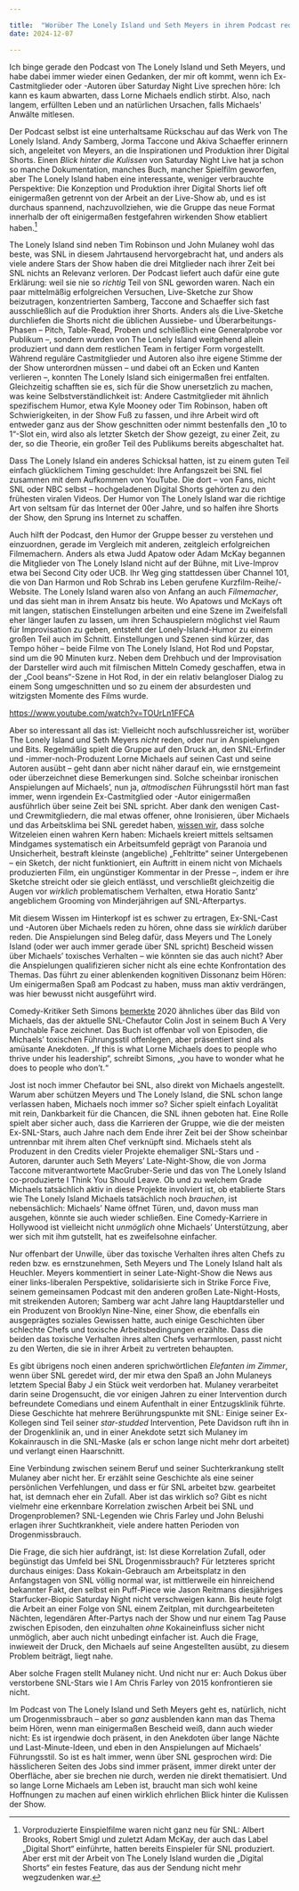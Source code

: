 ```yaml
---

title:  "Worüber The Lonely Island und Seth Meyers in ihrem Podcast reden – und worüber nicht"
date: 2024-12-07

---
```


Ich binge gerade den Podcast von The Lonely Island und Seth Meyers, und habe dabei immer wieder einen Gedanken, der mir oft kommt, wenn ich Ex-Castmitglieder oder -Autoren über Saturday Night Live sprechen höre: Ich kann es kaum abwarten, dass Lorne Michaels endlich stirbt. Also, nach langem, erfüllten Leben und an natürlichen Ursachen, falls Michaels' Anwälte mitlesen.

Der Podcast selbst ist eine unterhaltsame Rückschau auf das Werk von The Lonely Island. Andy Samberg, Jorma Taccone und Akiva Schaeffer erinnern sich, angeleitet von Meyers, an die Inspirationen und Produktion ihrer Digital Shorts. Einen *Blick hinter die Kulissen* von Saturday Night Live hat ja schon so manche Dokumentation, manches Buch, mancher Spielfilm geworfen, aber The Lonely Island haben eine interessante, weniger verbrauchte Perspektive: Die Konzeption und Produktion ihrer Digital Shorts lief oft einigermaßen getrennt von der Arbeit an der Live-Show ab, und es ist durchaus spannend, nachzuvollziehen, wie die Gruppe das neue Format innerhalb der oft einigermaßen festgefahren wirkenden Show etabliert haben.[^1]

[^1]: Vorproduzierte Einspielfilme waren nicht ganz neu für SNL: Albert Brooks, Robert Smigl und zuletzt Adam McKay, der auch das Label „Digital Short“ einführte, hatten bereits Einspieler für SNL produziert. Aber erst mit der Arbeit von The Lonely Island wurden die „Digital Shorts“ ein festes Feature, das aus der Sendung nicht mehr wegzudenken war.

The Lonely Island sind neben Tim Robinson und John Mulaney wohl das beste, was SNL in diesem Jahrtausend hervorgebracht hat, und anders als viele andere Stars der Show haben die drei Mitglieder nach ihrer Zeit bei SNL nichts an Relevanz verloren. Der Podcast liefert auch dafür eine gute Erklärung: weil sie nie so *richtig* Teil von SNL geworden waren. Nach ein paar mittelmäßig erfolgreichen Versuchen, Live-Sketche zur Show beizutragen, konzentrierten Samberg, Taccone and Schaeffer sich fast ausschließlich auf die Produktion ihrer Shorts. Anders als die Live-Sketche durchliefen die Shorts nicht die üblichen Aussiebe- und Überarbeitungs-Phasen – Pitch, Table-Read, Proben und schließlich eine Generalprobe vor Publikum –, sondern wurden von The Lonely Island weitgehend allein produziert und dann dem restlichen Team in fertiger Form vorgestellt. Während reguläre Castmitglieder und Autoren also ihre eigene Stimme der der Show unterordnen müssen – und dabei oft an Ecken und Kanten verlieren –, konnten The Lonely Island sich einigermaßen frei entfalten. Gleichzeitig schafften sie es, sich für die Show unersetzlich zu machen, was keine Selbstverständlichkeit ist: Andere Castmitglieder mit ähnlich spezifischem Humor, etwa Kyle Mooney oder Tim Robinson, haben oft Schwierigkeiten, in der Show Fuß zu fassen, und ihre Arbeit wird oft entweder ganz aus der Show geschnitten oder nimmt bestenfalls den „10 to 1“-Slot ein, wird also als letzter Sketch der Show gezeigt, zu einer Zeit, zu der, so die Theorie, ein großer Teil des Publikums bereits abgeschaltet hat.

Dass The Lonely Island ein anderes Schicksal hatten, ist zu einem guten Teil einfach glücklichem Timing geschuldet: Ihre Anfangszeit bei SNL fiel zusammen mit dem Aufkommen von YouTube. Die dort – von Fans, nicht SNL oder NBC selbst – hochgeladenen Digital Shorts gehörten zu den frühesten viralen Videos. Der Humor von The Lonely Island war die richtige Art von seltsam für das Internet der 00er Jahre, und so halfen ihre Shorts der Show, den Sprung ins Internet zu schaffen.

Auch hilft der Podcast, den Humor der Gruppe besser zu verstehen und einzuordnen, gerade im Vergleich mit anderen, zeitgleich erfolgreichen Filmemachern. Anders als etwa Judd Apatow oder Adam McKay begannen die Mitglieder von The Lonely Island nicht auf der Bühne, mit Live-Improv etwa bei Second City oder UCB. Ihr Weg ging stattdessen über Channel 101, die von Dan Harmon und Rob Schrab ins Leben gerufene Kurzfilm-Reihe/-Website. The Lonely Island waren also von Anfang an auch *Filmemacher*, und das sieht man in ihrem Ansatz bis heute. Wo Apatows und McKays oft mit langen, statischen Einstellungen arbeiten und eine Szene im Zweifelsfall eher länger laufen zu lassen, um ihren Schauspielern möglichst viel Raum für Improvisation zu geben, entsteht der Lonely-Island-Humor zu einem großen Teil auch im Schnitt. Einstellungen und Szenen sind kürzer, das Tempo höher – beide Filme von The Lonely Island, Hot Rod und Popstar, sind um die 90 Minuten kurz. Neben dem Drehbuch und der Improvisation der Darsteller wird auch mit filmischen Mitteln Comedy geschaffen, etwa in der „Cool beans“-Szene in Hot Rod, in der ein relativ belangloser Dialog zu einem Song umgeschnitten und so zu einem der absurdesten und witzigsten Momente des Films wurde.

https://www.youtube.com/watch?v=TOUrLn1FFCA

Aber so interessant all das ist: Vielleicht noch aufschlussreicher ist, worüber The Lonely Island und Seth Meyers *nicht* reden, oder nur in Anspielungen und Bits. Regelmäßig spielt die Gruppe auf den Druck an, den SNL-Erfinder und -immer-noch-Produzent Lorne Michaels auf seinen Cast und seine Autoren ausübt – geht dann aber nicht näher darauf ein, wie ernstgemeint oder überzeichnet diese Bemerkungen sind. Solche scheinbar ironischen Anspielungen auf Michaels’, nun ja, *altmodischen* Führungsstil hört man fast immer, wenn irgendein Ex-Castmitglied oder -Autor einigermaßen ausführlich über seine Zeit bei SNL spricht. Aber dank den wenigen Cast- und Crewmitgliedern, die mal etwas offener, ohne Ironisieren, über Michaels und das Arbeitsklima bei SNL geredet haben, [wissen wir](https://longreads.com/2023/08/17/lorne-michaels-saturday-night-live/?ref=humorism.xyz), dass solche Witzeleien einen wahren Kern haben: Michaels kreiert mittels seltsamen Mindgames systematisch ein Arbeitsumfeld geprägt von Paranoia und Unsicherheit, bestraft kleinste (angebliche) „Fehltritte“ seiner Untergebenen – ein Sketch, der nicht funktioniert, ein Auftritt in einem nicht von Michaels produzierten Film, ein ungünstiger Kommentar in der Presse –, indem er ihre Sketche streicht oder sie gleich entlässt, und verschließt gleichzeitig die Augen vor *wirklich* problematischem Verhalten, etwa Horatio Santz’ angeblichem Grooming von Minderjährigen auf SNL-Afterpartys.

Mit diesem Wissen im Hinterkopf ist es schwer zu ertragen, Ex-SNL-Cast und -Autoren über Michaels reden zu hören, ohne dass sie *wirklich* darüber reden. Die Anspielungen sind Beleg dafür, dass Meyers und The Lonely Island (oder wer auch immer gerade über SNL spricht) Bescheid wissen über Michaels’ toxisches Verhalten – wie könnten sie das auch nicht? Aber die Anspielungen qualifizieren sicher nicht als eine echte Konfrontation des Themas. Das führt zu einer ablenkenden kognitiven Dissonanz beim Hören: Um einigermaßen Spaß am Podcast zu haben, muss man aktiv verdrängen, was hier bewusst nicht ausgeführt wird.

Comedy-Kritiker Seth Simons [bemerkte](https://sethsimons.substack.com/p/lorne-is-really-mad-about-this) 2020 ähnliches über das Bild von Michaels, das der aktuelle SNL-Chefautor Colin Jost in seinem Buch A Very Punchable Face zeichnet. Das Buch ist offenbar voll von Episoden, die Michaels’ toxischen Führungsstil offenlegen, aber präsentiert sind als amüsante Anekdoten. „If this is what Lorne Michaels does to people who thrive under his leadership“, schreibt Simons, „you have to wonder what he does to people who don’t.“

Jost ist noch immer Chefautor bei SNL, also direkt von Michaels angestellt. Warum aber schützen Meyers und The Lonely Island, die SNL schon lange verlassen haben, Michaels noch immer so? Sicher spielt einfach Loyalität mit rein, Dankbarkeit für die Chancen, die SNL ihnen geboten hat. Eine Rolle spielt aber sicher auch, dass die Karrieren der Gruppe, wie die der meisten Ex-SNL-Stars, auch Jahre nach dem Ende ihrer Zeit bei der Show scheinbar untrennbar mit ihrem alten Chef verknüpft sind. Michaels steht als Produzent in den Credits vieler Projekte ehemaliger SNL-Stars und -Autoren, darunter auch Seth Meyers’ Late-Night-Show, die von Jorma Taccone mitverantwortete MacGruber-Serie und das von The Lonely Island co-produzierte I Think You Should Leave. Ob und zu welchem Grade Michaels tatsächlich aktiv in diese Projekte involviert ist, ob etablierte Stars wie The Lonely Island Michaels tatsächlich noch *brauchen*, ist nebensächlich: Michaels’ Name öffnet Türen, und, davon muss man ausgehen, könnte sie auch wieder schließen. Eine Comedy-Karriere in Hollywood ist vielleicht nicht *unmöglich* ohne Michaels’ Unterstützung, aber wer sich mit ihm gutstellt, hat es zweifelsohne einfacher.

Nur offenbart der Unwille, über das toxische Verhalten ihres alten Chefs zu reden bzw. es ernstzunehmen, Seth Meyers und The Lonely Island halt als Heuchler. Meyers kommentiert in seiner Late-Night-Show die News aus einer links-liberalen Perspektive, solidarisierte sich in Strike Force Five, seinem gemeinsamen Podcast mit den anderen großen Late-Night-Hosts, mit streikenden Autoren; Samberg war acht Jahre lang Hauptdarsteller und ein Produzent von Brooklyn Nine-Nine, einer Show, die ebenfalls ein ausgeprägtes soziales Gewissen hatte, auch einige Geschichten über schlechte Chefs und toxische Arbeitsbedingungen erzählte. Dass die beiden das toxische Verhalten ihres alten Chefs verharmlosen, passt nicht zu den Werten, die sie in ihrer Arbeit zu vertreten behaupten.

Es gibt übrigens noch einen anderen sprichwörtlichen *Elefanten im Zimmer*, wenn über SNL geredet wird, der mir etwa den Spaß an John Mulaneys letztem Special Baby J ein Stück weit verdorben hat. Mulaney verarbeitet darin seine Drogensucht, die vor einigen Jahren zu einer Intervention durch befreundete Comedians und einem Aufenthalt in einer Entzugsklinik führte. Diese Geschichte hat mehrere Berührungspunkte mit SNL: Einige seiner Ex-Kollegen sind Teil seiner *star-studded* Intervention, Pete Davidson ruft ihn in der Drogenklinik an, und in einer Anekdote setzt sich Mulaney im Kokainrausch in die SNL-Maske (als er schon lange nicht mehr dort arbeitet) und verlangt einen Haarschnitt.

Eine Verbindung zwischen seinem Beruf und seiner Suchterkrankung stellt Mulaney aber nicht her. Er erzählt seine Geschichte als eine seiner persönlichen Verfehlungen, und dass er für SNL arbeitet bzw. gearbeitet hat, ist demnach eher ein Zufall. Aber ist das wirklich so? Gibt es nicht vielmehr eine erkennbare Korrelation zwischen Arbeit bei SNL und Drogenproblemen? SNL-Legenden wie Chris Farley und John Belushi erlagen ihrer Suchtkrankheit, viele andere hatten Perioden von Drogenmissbrauch.

Die Frage, die sich hier aufdrängt, ist: Ist diese Korrelation Zufall, oder begünstigt das Umfeld bei SNL Drogenmissbrauch? Für letzteres spricht durchaus einiges: Dass Kokain-Gebrauch am Arbeitsplatz in den Anfangstagen von SNL völlig normal war, ist mittlerweile ein hinreichend bekannter Fakt, den selbst ein Puff-Piece wie Jason Reitmans diesjähriges Starfucker-Biopic Saturday Night nicht verschweigen kann. Bis heute folgt die Arbeit an einer Folge von SNL einem Zeitplan, mit durchgearbeiteten Nächten, legendären After-Partys nach der Show und nur einem Tag Pause zwischen Episoden, den einzuhalten *ohne* Kokaineinfluss sicher nicht unmöglich, aber auch nicht unbedingt einfacher ist. Auch die Frage, inwieweit der Druck, den Michaels auf seine Angestellten ausübt, zu diesem Problem beiträgt, liegt nahe.

Aber solche Fragen stellt Mulaney nicht. Und nicht nur er: Auch Dokus über verstorbene SNL-Stars wie I Am Chris Farley von 2015 konfrontieren sie nicht.

Im Podcast von The Lonely Island und Seth Meyers geht es, natürlich, nicht um Drogenmissbrauch – aber so *ganz* ausblenden kann man das Thema beim Hören, wenn man einigermaßen Bescheid weiß, dann auch wieder nicht: Es ist irgendwie doch präsent, in den Anekdoten über lange Nächte und Last-Minute-Ideen, und eben in den Anspielungen auf Michaels’ Führungsstil. So ist es halt immer, wenn über SNL gesprochen wird: Die hässlicheren Seiten des Jobs sind immer präsent, immer direkt unter der Oberfläche, aber sie brechen nie durch, werden nie direkt thematisiert. Und so lange Lorne Michaels am Leben ist, braucht man sich wohl keine Hoffnungen zu machen auf einen wirklich ehrlichen Blick hinter die Kulissen der Show.